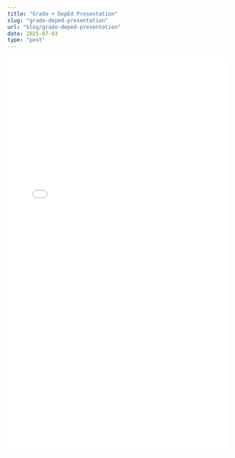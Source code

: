 ```yaml
---
title: "Grado + DepEd Presentation"
slug: "grado-deped-presentation"
url: "blog/grado-deped-presentation"
date: 2025-07-03
type: "post"
---
```


<iframe src="/grado-sdo-collab/index.html" width="100%" height="900px" style="border:none;"></iframe>

